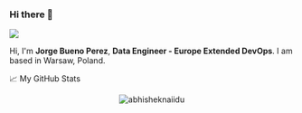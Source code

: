 ### Hi there 👋

![](https://visitor-badge.glitch.me/badge?page_id=buenoperezj)

Hi, I'm **Jorge Bueno Perez**, **Data Engineer - Europe Extended DevOps**. I am based in Warsaw, Poland.

📈 My GitHub Stats

<p align="center"> <img src="https://github-readme-stats.vercel.app/api?username=buenoperezj&show_icons=true&theme=gotham" alt="abhisheknaiidu" />

